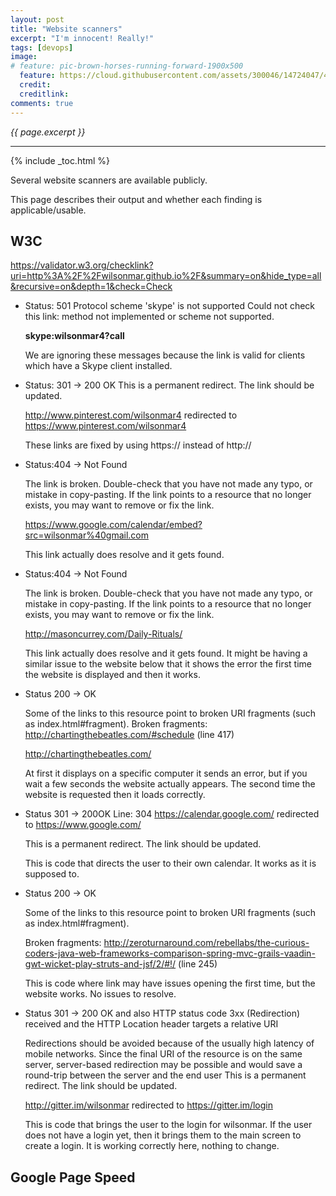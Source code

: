 ```yaml
---
layout: post
title: "Website scanners"
excerpt: "I'm innocent! Really!"
tags: [devops]
image:
# feature: pic-brown-horses-running-forward-1900x500
  feature: https://cloud.githubusercontent.com/assets/300046/14724047/445df2f0-07d1-11e6-9c26-782291fe2b47.jpg
  credit: 
  creditlink: 
comments: true
---
```

<i>{{ page.excerpt }}</i>
<hr />

{% include _toc.html %}

Several website scanners are available publicly.

This page describes their output and whether each finding is applicable/usable.

## W3C

https://validator.w3.org/checklink?uri=http%3A%2F%2Fwilsonmar.github.io%2F&summary=on&hide_type=all&recursive=on&depth=1&check=Check

* Status: 501 Protocol scheme 'skype' is not supported
   Could not check this link: method not implemented or scheme not supported.

   **skype:wilsonmar4?call**

   We are ignoring these messages because the link is valid for clients which have a Skype client installed.

* Status: 301 -> 200 OK
  This is a permanent redirect. The link should be updated.

  http://www.pinterest.com/wilsonmar4 redirected to https://www.pinterest.com/wilsonmar4

  These links are fixed by using https:// instead of http://

* Status:404 -> Not Found

  The link is broken. Double-check that you have not made any typo, or mistake in copy-pasting. If the link points to a resource that no longer exists, you may want to remove or fix the link.

  https://www.google.com/calendar/embed?src=wilsonmar%40gmail.com

  This link actually does resolve and it gets found.
  
* Status:404 -> Not Found

  The link is broken. Double-check that you have not made any typo, or mistake in copy-pasting. If the link points to a resource that no longer exists, you may want to remove or fix the link.

  http://masoncurrey.com/Daily-Rituals/
  
  This link actually does resolve and it gets found.  It might be having a similar issue to the website below that it shows the error the first time the website is displayed and then it works.
  
* Status 200 -> OK

  Some of the links to this resource point to broken URI fragments (such as index.html#fragment).
  Broken fragments:
  http://chartingthebeatles.com/#schedule (line 417)
  
  http://chartingthebeatles.com/

  At first it displays on a specific computer it sends an error, but if you wait a few seconds the website actually appears.
  The second time the website is requested then it loads correctly. 
  
* Status 301 -> 200OK 
  Line: 304 https://calendar.google.com/ redirected to https://www.google.com/

  This is a permanent redirect. The link should be updated.
  
  This is code that directs the user to their own calendar.  It works as it is supposed to.
  
* Status 200 -> OK 
 
  Some of the links to this resource point to broken URI fragments (such as index.html#fragment).

  Broken fragments:
  http://zeroturnaround.com/rebellabs/the-curious-coders-java-web-frameworks-comparison-spring-mvc-grails-vaadin-gwt-wicket-play-struts-and-jsf/2/#!/ (line 245)

  This is code where link may have issues opening the first time, but the website works. No issues to resolve.
  
* Status 301 -> 200 OK and also HTTP status code 3xx (Redirection) received and the HTTP Location header targets a relative URI

  Redirections should be avoided because of the usually high latency of mobile networks. Since the final URI of the resource is on the same server, server-based redirection may be possible and would save a round-trip between the server and the end user
  This is a permanent redirect. The link should be updated.
  
  http://gitter.im/wilsonmar redirected to https://gitter.im/login
  
  This is code that brings the user to the login for wilsonmar.  If the user does not have a login yet, then it brings them
  to the main screen to create a login.  It is working correctly here, nothing to change.
  
## Google Page Speed

